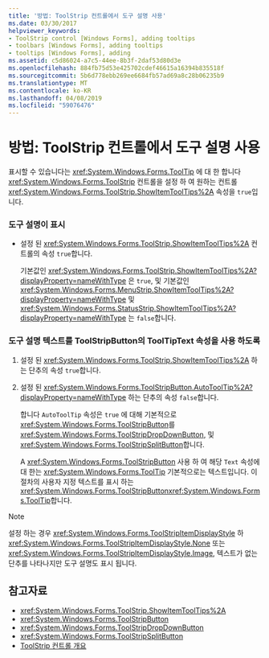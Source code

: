 ```yaml
---
title: '방법: ToolStrip 컨트롤에서 도구 설명 사용'
ms.date: 03/30/2017
helpviewer_keywords:
- ToolStrip control [Windows Forms], adding tooltips
- toolbars [Windows Forms], adding tooltips
- tooltips [Windows Forms], adding
ms.assetid: c5d86024-a7c5-44ee-8b3f-2daf53d80d3e
ms.openlocfilehash: 884fb75d53e425702cdef46615a16394b835518f
ms.sourcegitcommit: 5b6d778ebb269ee6684fb57ad69a8c28b06235b9
ms.translationtype: MT
ms.contentlocale: ko-KR
ms.lasthandoff: 04/08/2019
ms.locfileid: "59076476"
---
```

# <a name="how-to-use-tooltips-in-toolstrip-controls"></a>방법: ToolStrip 컨트롤에서 도구 설명 사용
표시할 수 있습니다는 <xref:System.Windows.Forms.ToolTip> 에 대 한 합니다 <xref:System.Windows.Forms.ToolStrip> 컨트롤을 설정 하 여 원하는 컨트롤 <xref:System.Windows.Forms.ToolStrip.ShowItemToolTips%2A> 속성을 `true`입니다.  
  
### <a name="to-display-a-tooltip"></a>도구 설명이 표시  
  
-   설정 된 <xref:System.Windows.Forms.ToolStrip.ShowItemToolTips%2A> 컨트롤의 속성 `true`합니다.  
  
     기본값인 <xref:System.Windows.Forms.ToolStrip.ShowItemToolTips%2A?displayProperty=nameWithType> 은 `true`, 및 기본값인 <xref:System.Windows.Forms.MenuStrip.ShowItemToolTips%2A?displayProperty=nameWithType> 및 <xref:System.Windows.Forms.StatusStrip.ShowItemToolTips%2A?displayProperty=nameWithType> 는 `false`합니다.  
  
### <a name="to-use-the-tooltiptext-property-for-the-tooltip-text-of-a-toolstripbutton"></a>도구 설명 텍스트를 ToolStripButton의 ToolTipText 속성을 사용 하도록  
  
1.  설정 된 <xref:System.Windows.Forms.ToolStrip.ShowItemToolTips%2A> 하는 단추의 속성 `true`합니다.  
  
2.  설정 된 <xref:System.Windows.Forms.ToolStripButton.AutoToolTip%2A?displayProperty=nameWithType> 하는 단추의 속성 `false`합니다.  
  
     합니다 `AutoToolTip` 속성은 `true` 에 대해 기본적으로 <xref:System.Windows.Forms.ToolStripButton>를 <xref:System.Windows.Forms.ToolStripDropDownButton>, 및 <xref:System.Windows.Forms.ToolStripSplitButton>합니다.  
  
     A <xref:System.Windows.Forms.ToolStripButton> 사용 하 여 해당 `Text` 속성에 대 한는 <xref:System.Windows.Forms.ToolTip> 기본적으로는 텍스트입니다. 이 절차의 사용자 지정 텍스트를 표시 하는 <xref:System.Windows.Forms.ToolStripButton><xref:System.Windows.Forms.ToolTip>합니다.  
  
> [!NOTE]
>  설정 하는 경우 <xref:System.Windows.Forms.ToolStripItemDisplayStyle> 하 <xref:System.Windows.Forms.ToolStripItemDisplayStyle.None> 또는 <xref:System.Windows.Forms.ToolStripItemDisplayStyle.Image>, 텍스트가 없는 단추를 나타나지만 도구 설명도 표시 됩니다.  
  
## <a name="see-also"></a>참고자료

- <xref:System.Windows.Forms.ToolStrip.ShowItemToolTips%2A>
- <xref:System.Windows.Forms.ToolStripButton>
- <xref:System.Windows.Forms.ToolStripDropDownButton>
- <xref:System.Windows.Forms.ToolStripSplitButton>
- [ToolStrip 컨트롤 개요](toolstrip-control-overview-windows-forms.md)
